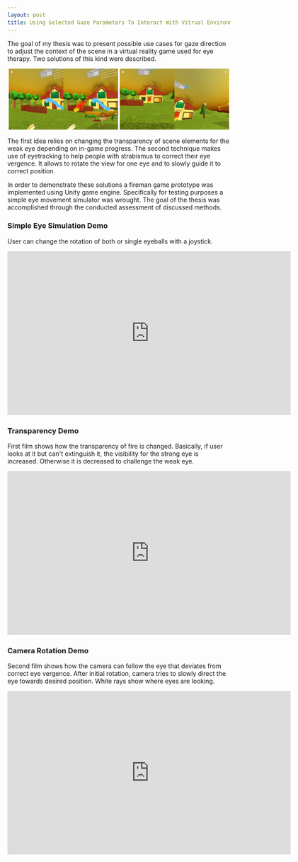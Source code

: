 ```yaml
---
layout: post
title: Using Selected Gaze Parameters To Interact With Vitrual Environments - Master's Thesis
---
```


The goal of my thesis was to present possible use cases for gaze direction to adjust
the context of the scene in a virtual reality game used for eye therapy. Two solutions
of this kind were described.
<p align="middle">
  <img src="/images/transparency1.jpg" width="49%" />
  <img src="/images/rotation1.jpg" width="49%" /> 
</p>

The first idea relies on changing the transparency of scene
elements for the weak eye depending on in-game progress. The second technique makes
use of eyetracking to help people with strabismus to correct their eye vergence. It allows
to rotate the view for one eye and to slowly guide it to correct position.

In order to demonstrate these solutions a fireman game prototype was implemented using Unity game engine. Specifically for testing purposes a simple eye movement
simulator was wrought. The goal of the thesis was accomplished through the conducted assessment of discussed methods.

### Simple Eye Simulation Demo
User can change the rotation of both or single eyeballs with a joystick.
<iframe src="https://player.vimeo.com/video/536036091" width="640" height="370" frameborder="0" allow="autoplay; fullscreen" allowfullscreen></iframe>

### Transparency Demo
First film shows how the transparency of fire is changed. Basically, if user looks at it but can't extinguish it, the visibility for the strong eye is increased. Otherwise it is decreased to challenge the weak eye.
<iframe src="https://player.vimeo.com/video/585315631" width="640" height="370" frameborder="0" allow="autoplay; fullscreen" allowfullscreen></iframe>

### Camera Rotation Demo
Second film shows how the camera can follow the eye that deviates from correct eye vergence. After initial rotation, camera tries to slowly direct the eye towards desired position. White rays show where eyes are looking.
<iframe src="https://player.vimeo.com/video/585316231" width="640" height="370" frameborder="0" allow="autoplay; fullscreen" allowfullscreen></iframe>
